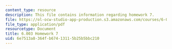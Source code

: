 ```yaml
---
content_type: resource
description: This file contains information regarding homework 7.
file: https://ol-ocw-studio-app-production.s3.amazonaws.com/courses/6-003-signals-and-systems-fall-2011/6e7513a8364fb67413115b25b5bbc210_MIT6_003F11_hw07.pdf
file_type: application/pdf
resourcetype: Document
title: 6.003 Homework 7
uid: 6e7513a8-364f-b674-1311-5b25b5bbc210
---
```

